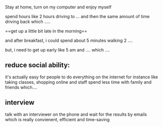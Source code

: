 Stay at home, turn on my computer and enjoy myself

spend hours like 2 hours driving to ... and then the same amount of time driving back
which .....

==get up a little bit late in the morning==

and after breakfast, i could spend about 5 minutes walking 2 ....

but,
i need to get up early like 5 am and .... which ....

## reduce social ability:

it's actually easy for people to do everything on the internet
for instance like taking classes, shopping online and staff 
spend less time with family and friends
which....

## interview
talk with an interviewer on the phone and wait for the results by emails
which is really convienent, efficient and time-saving
